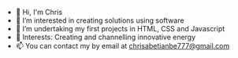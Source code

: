 - 👋 Hi, I'm Chris
- 👀 I’m interested in creating solutions using software
- 🌱 I’m undertaking my first projects in HTML, CSS and Javascript
- 💞️ Interests: Creating and channelling innovative energy
- 📫 You can contact my by email at chrisabetianbe777@gmail.com


<!---
Zionchildren/Zionchildren is a ✨ special ✨ repository because its `README.md` (this file) appears on your GitHub profile.
You can click the Preview link to take a look at your changes.
--->
